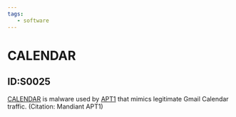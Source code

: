 ```yaml
---
tags:
   - software
---
```

# CALENDAR
## ID:S0025
[CALENDAR](/mitre/software/S0025) is malware used by [APT1](/mitre/groups/G0006) that mimics legitimate Gmail Calendar traffic. (Citation: Mandiant APT1)
